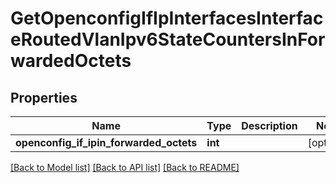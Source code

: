 # GetOpenconfigIfIpInterfacesInterfaceRoutedVlanIpv6StateCountersInForwardedOctets

## Properties
Name | Type | Description | Notes
------------ | ------------- | ------------- | -------------
**openconfig_if_ipin_forwarded_octets** | **int** |  | [optional] 

[[Back to Model list]](../README.md#documentation-for-models) [[Back to API list]](../README.md#documentation-for-api-endpoints) [[Back to README]](../README.md)


